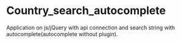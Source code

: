 # Country_search_autocomplete

Application on js/jQuery with api connection and search string with autocomplete(autocomplete without plugin).
